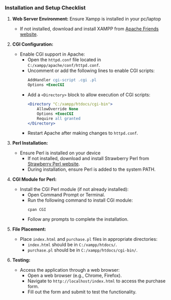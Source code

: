 ### Installation and Setup Checklist

1. **Web Server Environment:**
Ensure Xampp is installed in your pc/laptop
     - If not installed, download and install XAMPP from [Apache Friends website](https://www.apachefriends.org/index.html).
2. **CGI Configuration:**
   - Enable CGI support in Apache:
     - Open the `httpd.conf` file located in `C:/xampp/apache/conf/httpd.conf`.
     - Uncomment or add the following lines to enable CGI scripts:
       ```apache
       AddHandler cgi-script .cgi .pl
       Options +ExecCGI
       ```
     - Add a `<Directory>` block to allow execution of CGI scripts:
       ```apache
       <Directory "C:/xampp/htdocs/cgi-bin">
           AllowOverride None
           Options +ExecCGI
           Require all granted
       </Directory>
       ```
     - Restart Apache after making changes to `httpd.conf`.

3. **Perl Installation:**
   - Ensure Perl is installed on your device
     - If not installed, download and install Strawberry Perl from [Strawberry Perl website](http://strawberryperl.com/).
     - During installation, ensure Perl is added to the system PATH.

4. **CGI Module for Perl:**
   - Install the CGI Perl module (if not already installed):
     - Open Command Prompt or Terminal.
     - Run the following command to install CGI module:
       ```
       cpan CGI
       ```
     - Follow any prompts to complete the installation.

5. **File Placement:**
   - Place `index.html` and `purchase.pl` files in appropriate directories:
     - `index.html` should be in `C:/xampp/htdocs/`.
     - `purchase.pl` should be in `C:/xampp/htdocs/cgi-bin/`.

6. **Testing:**
   - Access the application through a web browser:
     - Open a web browser (e.g., Chrome, Firefox).
     - Navigate to `http://localhost/index.html` to access the purchase form.
     - Fill out the form and submit to test the functionality.
